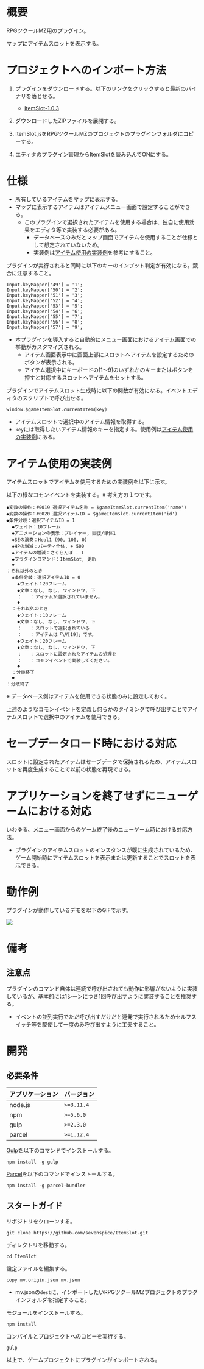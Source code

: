 # 概要

RPGツクールMZ用のプラグイン。

マップにアイテムスロットを表示する。

# プロジェクトへのインポート方法

1. プラグインをダウンロードする。以下のリンクをクリックすると最新のバイナリを落とせる。
    * [ItemSlot-1.0.3](https://github-storage.redspice.me/rpgmaker-mz/itemslot/ItemSlot-1.0.3.zip)

3. ダウンロードしたZIPファイルを展開する。

2. ItemSlot.jsをRPGツクールMZのプロジェクトのプラグインフォルダにコピーする。

3. エディタのプラグイン管理からItemSlotを読み込んでONにする。

# 仕様

* 所有しているアイテムをマップに表示する。
* マップに表示するアイテムはアイテムメニュー画面で設定することができる。
    * このプラグインで選択されたアイテムを使用する場合は、独自に使用効果をエディタ等で実装する必要がある。
        * データベースのみだとマップ画面でアイテムを使用することが仕様として想定されていないため。
        * 実装例は[アイテム使用の実装例](#アイテム使用の実装例)を参考にすること。

プラグインが実行されると同時に以下のキーのインプット判定が有効になる。競合に注意すること。
```
Input.keyMapper['49'] = '1';
Input.keyMapper['50'] = '2';
Input.keyMapper['51'] = '3';
Input.keyMapper['52'] = '4';
Input.keyMapper['53'] = '5';
Input.keyMapper['54'] = '6';
Input.keyMapper['55'] = '7';
Input.keyMapper['56'] = '8';
Input.keyMapper['57'] = '9';
```

* 本プラグインを導入すると自動的にメニュー画面におけるアイテム画面での挙動がカスタマイズされる。
    * アイテム画面表示中に画面上部にスロットへアイテムを設定するためのボタンが表示される。
    * アイテム選択中にキーボードの[1～9]のいずれかのキーまたはボタンを押すと対応するスロットへアイテムをセットする。

プラグインでアイテムスロット生成時に以下の関数が有効になる。イベントエディタのスクリプトで呼び出せる。
```
window.$gameItemSlot.currentItem(key)
```
* アイテムスロットで選択中のアイテム情報を取得する。
* `key`には取得したいアイテム情報のキーを指定する。使用例は[アイテム使用の実装例](#アイテム使用の実装例)にある。


# アイテム使用の実装例

アイテムスロットでアイテムを使用するための実装例を以下に示す。

以下の様なコモンイベントを実装する。※ 考え方の１つです。
```
◆変数の操作：#0019 選択アイテム名称 = $gameItemSlot.currentItem('name')
◆変数の操作：#0020 選択アイテムID = $gameItemSlot.currentItem('id')
◆条件分岐：選択アイテムID = 1
  ◆ウェイト：10フレーム
  ◆アニメーションの表示：プレイヤー, 回復/単体1
  ◆SEの演奏：Heal1 (90, 100, 0)
  ◆HPの増減：パーティ全体, + 500
  ◆アイテムの増減：さくらんぼ - 1
  ◆プラグインコマンド：ItemSlot, 更新
  ◆
：それ以外のとき
  ◆条件分岐：選択アイテムID = 0
    ◆ウェイト：20フレーム
    ◆文章：なし, なし, ウィンドウ, 下
    ：　　：アイテムが選択されていません。
    ◆
  ：それ以外のとき
    ◆ウェイト：10フレーム
    ◆文章：なし, なし, ウィンドウ, 下
    ：　　：スロットで選択されている
    ：　　：アイテムは「\V[19]」です。
    ◆ウェイト：20フレーム
    ◆文章：なし, なし, ウィンドウ, 下
    ：　　：スロットに設定されたアイテムの処理を
    ：　　：コモンイベントで実装してください。
    ◆
  ：分岐終了
  ◆
：分岐終了
```
※ データベース側はアイテムを使用できる状態のみに設定しておく。

上述のようなコモンイベントを定義し何らかのタイミングで呼び出すことでアイテムスロットで選択中のアイテムを使用できる。

# セーブデータロード時における対応

スロットに設定されたアイテムはセーブデータで保持されるため、アイテムスロットを再度生成することで以前の状態を再現できる。

# アプリケーションを終了せずにニューゲームにおける対応

いわゆる、メニュー画面からのゲーム終了後のニューゲーム時における対応方法。
* プラグインのアイテムスロットのインスタンスが既に生成されているため、ゲーム開始時にアイテムスロットを表示または更新することでスロットを表示できる。

# 動作例

プラグインが動作しているデモを以下のGIFで示す。

<img src="https://github-storage.redspice.me/rpgmaker-mz/itemslot/itemslot.gif?raw=true">

# 備考

## 注意点

プラグインのコマンド自体は連続で呼び出されても動作に影響がないように実装しているが、基本的には1シーンにつき1回呼び出すように実装することを推奨する。
* イベントの並列実行でただ呼び出すだけだと連発で実行されるためセルフスイッチ等を駆使して一度のみ呼び出すように工夫すること。


# 開発

## 必要条件

| アプリケーション | バージョン               |
| :--------------- | :----------------------- |
| node.js          | `>=8.11.4`               |
| npm              | `>=5.6.0`                |
| gulp             | `>=2.3.0`                |
| parcel           | `>=1.12.4`               |

[Gulp](https://gulpjs.com/)を以下のコマンドでインストールする。
```
npm install -g gulp
```

[Parcel](https://ja.parceljs.org/)を以下のコマンドでインストールする。
```
npm install -g parcel-bundler
```


## スタートガイド

リポジトリをクローンする。
```
git clone https://github.com/sevenspice/ItemSlot.git
```

ディレクトリを移動する。
```
cd ItemSlot
```

設定ファイルを編集する。
```
copy mv.origin.json mv.json
```
* mv.jsonの`dest`に、インポートしたいRPGツクールMZプロジェクトのプラグインフォルダを指定すること。

モジュールをインストールする。
```
npm install
```

コンパイルとプロジェクトへのコピーを実行する。
```
gulp
```

以上で、ゲームプロジェクトにプラグインがインポートされる。
